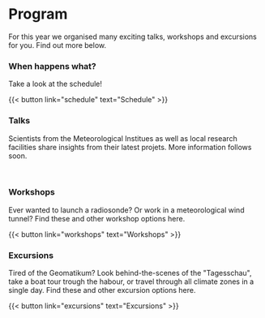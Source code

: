 # Program



For this year we organised many exciting talks, workshops and excursions for you. Find out more below.

### When happens what? 
Take a look at the schedule!

{{< button link="schedule" text="Schedule" >}}
&nbsp;




### Talks


Scientists from the Meteorological Institues as well as local research facilities share insights from their latest projets. More information follows soon.

[//]: <> ({{< button link="talks" text="Talks" >}})
&nbsp;

### Workshops


Ever wanted to launch a radiosonde? Or work in a meteorological wind tunnel? Find these and other workshop options here. 

{{< button link="workshops" text="Workshops" >}}
&nbsp;
### Excursions

Tired of the Geomatikum? Look behind-the-scenes of the "Tagesschau", take a boat tour trough the habour, or travel through all climate zones in a single day. Find these and other excursion options here. 

{{< button link="excursions" text="Excursions" >}}

